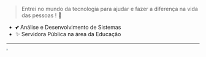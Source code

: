 
> Entrei no mundo da tecnologia para ajudar e fazer a diferença na vida das pessoas ! 💜</p>
- 💕 Análise e Desenvolvimento de Sistemas <br/>
- ✨ Servidora Pública na área da Educação 
------------ 



<img src="https://i.pinimg.com/originals/8d/38/8f/8d388f38ade142d0e6f7e6c54aa835c8.gif" style="zoom:25%;" /> 


